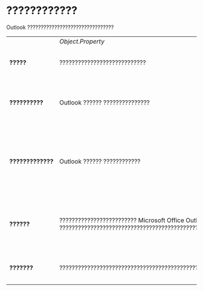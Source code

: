 
# ????????????

Outlook ????????????????????????????????


|||||||
|:-----|:-----|:-----|:-----|:-----|:-----|
|| _Object.Property_|**[UserProperty.Value](9f313262-ffd4-3245-f516-bc2d62d6f33a.md)**|**[ItemProperty.Value](81144bd5-15d5-a233-6001-f8c80392850f.md)**|**[PropertyAccessor.GetProperty](a5f3493b-f302-c7b6-f442-23a7605be1c1.md)**|**[PropertyAccessor.GetProperties](f1ba3c52-428a-9e9f-5b81-b68c5f27aa0f.md)**|
|**?????**|????????????????????????????|????????? ???????? ??????????????????????????????????????????|????????????????????????????????????????? ???????? ??????????????????????????????????????????|??????????????????? _SchemaName_ ?????????????????????????????????????????????????????|??????????????????? _SchemaNames_ ?????????????????????????????????? **PropertyAccessor.GetProperties** ????? _SchemaNames_ ??????????????????????????????????????????????????????????|
|**??????????**|Outlook ?????? ???????????????|Microsoft Office ??????????? ( **[DocumentItem](7b0a6af0-6632-3ff6-841f-5b081d0d68d8.md)** ??????) ????????[Outlook ???? ??????](6ea4babf-facf-4018-ef5a-4a484e55153a.md)?|Microsoft Office ??????????? ( **DocumentItem** ??????) ???????? Outlook ???? ???????|????????????? ??? ????????????? **ItemProperty** ?????????????????????? ??? ?????????? ????????? **[AddressEntry](d4a0a85e-8bab-bc56-57bc-d70c3c570c8e.md)** ? **[AddressList](84611afe-48b1-185b-df4b-0f004e7436ff.md)** ? **[Attachment](3e11582b-ac90-0948-bc37-506570bb287b.md)** ? **[ExchangeDistributionList](2830dfba-6c0a-a81f-6b98-92ac2aafb59d.md)** ? **[ExchangeUser](6ec117d1-7fdb-aa36-b567-1242f8238df0.md)** ? **[Folder](3cf6cda8-6d70-666e-2643-9d9c5b9cacfc.md)** ? **[Recipient](8cee4d79-ec55-52a4-710b-6456944ca86d.md)** ???? **[Store](1eb22fe9-8849-7476-5388-2515b48591b9.md)** ?????????????????????? **PropertyAccessor.GetProperty** ???????|**GetProperty** ??????????????|
|**?????????????**|Outlook ?????? ????????????|**Variant** ?????????????|**Variant** ?????????????|??????????????? _SchemaName_ ????????????????????????????????????????????? (MAPI ? **PT_BINARY** ???) ??????????? ( **PT_SYSTIME** ???) ????????? **[PropertyAccessor](2fc91e13-703c-3ec9-9066-ffee7144306c.md)** ????? ???? **[PropertyAccessor.UTCToLocalTime](a56311ac-60ac-4f51-5255-d6840bf6004d.md)** ??? **[PropertyAccessor.BinaryToString](4a3801af-0a7c-4b8a-7367-600c09047b28.md)** ??????? **PropertyAccessor** ?? **PT_OBJECT** ?? MAPI ???????????????????????????????????????????????"???????" ?????????????|??????????????? **GetProperty** ?????????????????? _SchemaNames_ ?????????????????????????????????????????????????????????????|
|**??????**|????????????????????????? Microsoft Office Outlook 2007 ??????????????? ???????????????????????????????????????????????????????????????????????????|??????????????????? **[UserProperty](c94f642f-4368-d775-a79f-ce6c39bfe1fd.md)** ???????????????????? ??????????????? Office Outlook 2007 ?????????????????????????????????????????? **UserProperty** ???????????????????????????????????? ??????????????????????????|??????????????????? **[ItemProperty](3570d1f9-40ed-0a99-f63c-141134418c3b.md)** ???????????????????? ??????????????? Office Outlook 2007 ?????????????????????????????????????????? **ItemProperty** ???????????????????????????????????? ??????????????????????????|????????????????????????????????? ??????????????????????????? ???????  **PropertyAccessor** ???????????????????????????????????????????|**GetProperty** ??????????????????????|
|**???????**|??????????????????????????????????????????????????????????????????|??????????????????????????? ???????? ???????????????????????????????|??????????????????????????? ???????? ???????????????????????????????|**PropertyAccessor** ?????????????????????????????????????????????????????????? **PropertyAccessor.GetProperty** ????????? **PropertyAccessor.GetProperties** ???????|**PropertyAccessor** ?????????????????????????????????????????????????????????? **GetProperty** ????????? **GetProperties** ???????|
